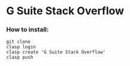# G Suite Stack Overflow

### How to install:
```
git clone
clasp login
clasp create 'G Suite Stack Overflow'
clasp push
```
